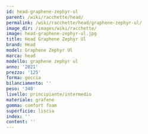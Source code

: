 ```yaml
---
id: head-graphene-zephyr-ul
parent: /wiki/racchette/head/
permalink: /wiki/racchette/head/graphene-zephyr-ul/
image_dir: /images/wiki/racchette/
image: head-graphene-zephyr-ul.jpg
title: Head Graphene Zephyr Ul
brand: Head
model: Graphene Zephyr Ul
marca: head
modello: graphene zephyr ul
anno: '2021'
prezzo: '125'
forma: goccia
bilanciamento: ''
peso: '340'
livello: principiante/intermedio
materiale: grafene
gomma: comfort foam
superficie: liscia
index: ''
content: ''
---
```

